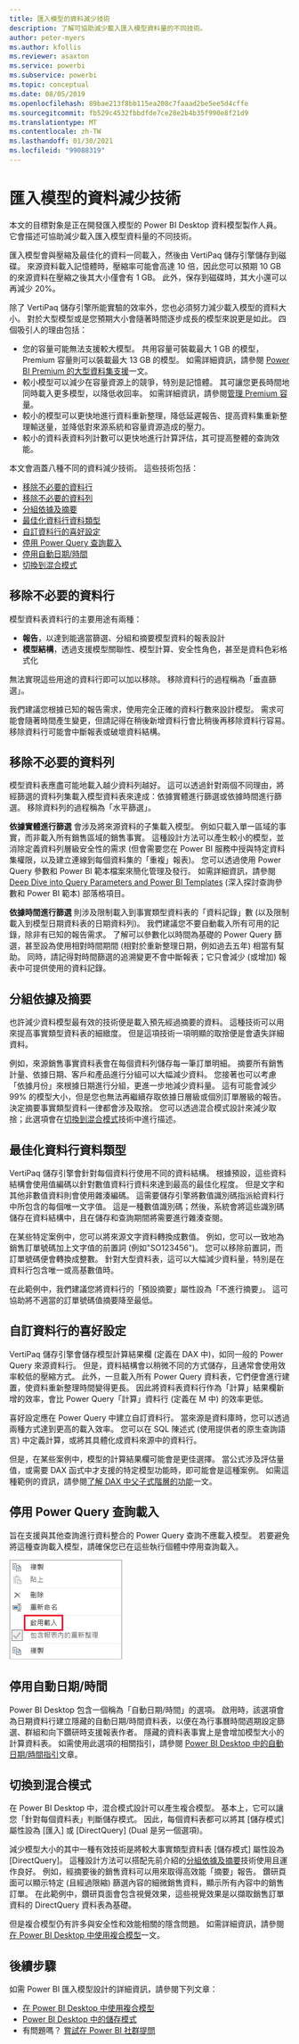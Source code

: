 ```yaml
---
title: 匯入模型的資料減少技術
description: 了解可協助減少載入匯入模型資料量的不同技術。
author: peter-myers
ms.author: kfollis
ms.reviewer: asaxton
ms.service: powerbi
ms.subservice: powerbi
ms.topic: conceptual
ms.date: 08/05/2019
ms.openlocfilehash: 89bae213f8bb115ea208c7faaad2be5ee5d4cffe
ms.sourcegitcommit: fb529c4532fbbdfde7ce28e2b4b35f990e8f21d9
ms.translationtype: MT
ms.contentlocale: zh-TW
ms.lasthandoff: 01/30/2021
ms.locfileid: "99088319"
---
```

# <a name="data-reduction-techniques-for-import-modeling"></a>匯入模型的資料減少技術

本文的目標對象是正在開發匯入模型的 Power BI Desktop 資料模型製作人員。 它會描述可協助減少載入匯入模型資料量的不同技術。

匯入模型會與壓縮及最佳化的資料一同載入，然後由 VertiPaq 儲存引擎儲存到磁碟。 來源資料載入記憶體時，壓縮率可能會高達 10 倍，因此您可以預期 10 GB 的來源資料在壓縮之後其大小僅會有 1 GB。 此外，保存到磁碟時，其大小還可以再減少 20%。

除了 VertiPaq 儲存引擎所能實驗的效率外，您也必須努力減少載入模型的資料大小。 對於大型模型或是您預期大小會隨著時間逐步成長的模型來說更是如此。 四個吸引人的理由包括：

- 您的容量可能無法支援較大模型。 共用容量可裝載最大 1 GB 的模型，Premium 容量則可以裝載最大 13 GB 的模型。 如需詳細資訊，請參閱 [Power BI Premium 的大型資料集支援](../admin/service-premium-what-is.md)一文。
- 較小模型可以減少在容量資源上的競爭，特別是記憶體。 其可讓您更長時間地同時載入更多模型，以降低收回率。 如需詳細資訊，請參閱[管理 Premium 容量](../admin/service-premium-capacity-manage.md)。
- 較小的模型可以更快地進行資料重新整理，降低延遲報告、提高資料集重新整理輸送量，並降低對來源系統和容量資源造成的壓力。
- 較小的資料表資料列計數可以更快地進行計算評估，其可提高整體的查詢效能。

本文會涵蓋八種不同的資料減少技術。 這些技術包括：

- [移除不必要的資料行](#remove-unnecessary-columns)
- [移除不必要的資料列](#remove-unnecessary-rows)
- [分組依據及摘要](#group-by-and-summarize)
- [最佳化資料行資料類型](#optimize-column-data-types)
- [自訂資料行的喜好設定](#preference-for-custom-columns)
- [停用 Power Query 查詢載入](#disable-power-query-query-load)
- [停用自動日期/時間](#disable-auto-datetime)
- [切換到混合模式](#switch-to-mixed-mode)

## <a name="remove-unnecessary-columns"></a>移除不必要的資料行

模型資料表資料行的主要用途有兩種：

- **報告**，以達到能適當篩選、分組和摘要模型資料的報表設計
- **模型結構**，透過支援模型關聯性、模型計算、安全性角色，甚至是資料色彩格式化

無法實現這些用途的資料行即可以加以移除。 移除資料行的過程稱為「垂直篩選」。

我們建議您根據已知的報告需求，使用完全正確的資料行數來設計模型。 需求可能會隨著時間產生變更，但請記得在稍後新增資料行會比稍後再移除資料行容易。 移除資料行可能會中斷報表或破壞資料結構。

## <a name="remove-unnecessary-rows"></a>移除不必要的資料列

模型資料表應盡可能地載入越少資料列越好。 這可以透過針對兩個不同理由，將經篩選的資料列集載入模型資料表來達成：依據實體進行篩選或依據時間進行篩選。 移除資料列的過程稱為「水平篩選」。

**依據實體進行篩選** 會涉及將來源資料的子集載入模型。 例如只載入單一區域的事實，而非載入所有銷售區域的銷售事實。 這種設計方法可以產生較小的模型，並消除定義資料列層級安全性的需求 (但會需要您在 Power BI 服務中授與特定資料集權限，以及建立連線到每個資料集的「重複」報表)。 您可以透過使用 Power Query 參數和 Power BI 範本檔案來簡化管理及發行。 如需詳細資訊，請參閱 [Deep Dive into Query Parameters and Power BI Templates](https://powerbi.microsoft.com/blog/deep-dive-into-query-parameters-and-power-bi-templates/) (深入探討查詢參數和 Power BI 範本) 部落格項目。

**依據時間進行篩選** 則涉及限制載入到事實類型資料表的「資料記錄」數 (以及限制載入到模型日期資料表的日期資料列)。 我們建議您不要自動載入所有可用的記錄，除非有已知的報告需求。 了解可以參數化以時間為基礎的 Power Query 篩選，甚至設為使用相對時間期間 (相對於重新整理日期，例如過去五年) 相當有幫助。 同時，請記得對時間篩選的追溯變更不會中斷報表；它只會減少 (或增加) 報表中可提供使用的資料記錄。

## <a name="group-by-and-summarize"></a>分組依據及摘要

也許減少資料模型最有效的技術便是載入預先經過摘要的資料。 這種技術可以用來提高事實類型資料表的細緻度。 但是這項技術一項明顯的取捨便是會遺失詳細資料。

例如，來源銷售事實資料表會在每個資料列儲存每一筆訂單明細。 摘要所有銷售計量、依據日期、客戶和產品進行分組可以大幅減少資料。 您接著也可以考慮「依據月份」來根據日期進行分組，更進一步地減少資料量。 這有可能會減少 99% 的模型大小，但是您也無法再繼續存取依據日層級或個別訂單層級的報告。 決定摘要事實類型資料一律都會涉及取捨。 您可以透過混合模式設計來減少取捨；此選項會在[切換到混合模式](#switch-to-mixed-mode)技術中進行描述。

## <a name="optimize-column-data-types"></a>最佳化資料行資料類型

VertiPaq 儲存引擎會針對每個資料行使用不同的資料結構。 根據預設，這些資料結構會使用值編碼以針對數值資料行資料來達到最高的最佳化程度。 但是文字和其他非數值資料則會使用雜湊編碼。 這需要儲存引擎將數值識別碼指派給資料行中所包含的每個唯一文字值。 這是一種數值識別碼；然後，系統會將這些識別碼儲存在資料結構中，且在儲存和查詢期間將需要進行雜湊查閱。

在某些特定案例中，您可以將來源文字資料轉換成數值。 例如，您可以一致地為銷售訂單號碼加上文字值的前置詞 (例如"SO123456")。 您可以移除前置詞，而訂單號碼便會轉換成整數。 針對大型資料表，這可以大幅減少資料量，特別是在資料行包含唯一或高基數值時。

在此範例中，我們建議您將資料行的「預設摘要」屬性設為「不進行摘要」。 這可協助將不適當的訂單號碼值摘要降至最低。

## <a name="preference-for-custom-columns"></a>自訂資料行的喜好設定

VertiPaq 儲存引擎會儲存模型計算結果欄 (定義在 DAX 中)，如同一般的 Power Query 來源資料行。 但是，資料結構會以稍微不同的方式儲存，且通常會使用效率較低的壓縮方式。 此外，一旦載入所有 Power Query 資料表，它們便會進行建置，使資料重新整理時間變得更長。 因此將資料表資料行作為「計算」結果欄新增的效率，會比 Power Query「計算」資料行 (定義在 M 中) 的效率更低。

喜好設定應在 Power Query 中建立自訂資料行。 當來源是資料庫時，您可以透過兩種方式達到更高的載入效率。 您可以在 SQL 陳述式 (使用提供者的原生查詢語言) 中定義計算，或將其具體化成資料來源中的資料行。

但是，在某些案例中，模型的計算結果欄可能會是更佳選擇。 當公式涉及評估量值，或需要 DAX 函式中才支援的特定模型功能時，即可能會是這種案例。 如需這種範例的資訊，請參閱[了解 DAX 中父子式階層的功能](/dax/understanding-functions-for-parent-child-hierarchies-in-dax)一文。

## <a name="disable-power-query-query-load"></a>停用 Power Query 查詢載入

旨在支援與其他查詢進行資料整合的 Power Query 查詢不應載入模型。 若要避免將這種查詢載入模型，請確保您已在這些執行個體中停用查詢載入。

![Power Query 的螢幕擷取畫面，其中顯示 [啟用載入] 選項。](media/import-modeling-data-reduction/power-query-disable-query-load.png)

## <a name="disable-auto-datetime"></a>停用自動日期/時間

Power BI Desktop 包含一個稱為「自動日期/時間」的選項。 啟用時，該選項會為日期資料行建立隱藏的自動日期/時間資料表，以便在為行事曆時間週期設定篩選、群組和向下鑽研時支援報表作者。 隱藏的資料表事實上是會增加模型大小的計算資料表。 如需使用此選項的相關指引，請參閱 [Power BI Desktop 中的自動日期/時間指引](../transform-model/desktop-auto-date-time.md)文章。

## <a name="switch-to-mixed-mode"></a>切換到混合模式

在 Power BI Desktop 中，混合模式設計可以產生複合模型。 基本上，它可以讓您「針對每個資料表」判斷儲存模式。 因此，每個資料表都可以將其 [儲存模式] 屬性設為 [匯入] 或 [DirectQuery] (Dual 是另一個選項)。

減少模型大小的其中一種有效技術是將較大事實類型資料表 [儲存模式] 屬性設為 [DirectQuery]。 這種設計方法可以搭配先前介紹的[分組依據及摘要](#group-by-and-summarize)技術使用且運作良好。 例如，經摘要後的銷售資料可以用來取得高效能「摘要」報告。 鑽研頁面可以顯示特定 (且經過限縮) 篩選內容的細微銷售資料，顯示所有內容中的銷售訂單。 在此範例中，鑽研頁面會包含視覺效果，這些視覺效果是以擷取銷售訂單資料的 DirectQuery 資料表為基礎。

但是複合模型仍有許多與安全性和效能相關的隱含問題。 如需詳細資訊，請參閱[在 Power BI Desktop 中使用複合模型](../transform-model/desktop-composite-models.md)一文。

## <a name="next-steps"></a>後續步驟

如需 Power BI 匯入模型設計的詳細資訊，請參閱下列文章：

- [在 Power BI Desktop 中使用複合模型](../transform-model/desktop-composite-models.md)
- [Power BI Desktop 中的儲存模式](../transform-model/desktop-storage-mode.md)
- 有問題嗎？ [嘗試在 Power BI 社群提問](https://community.powerbi.com/)

